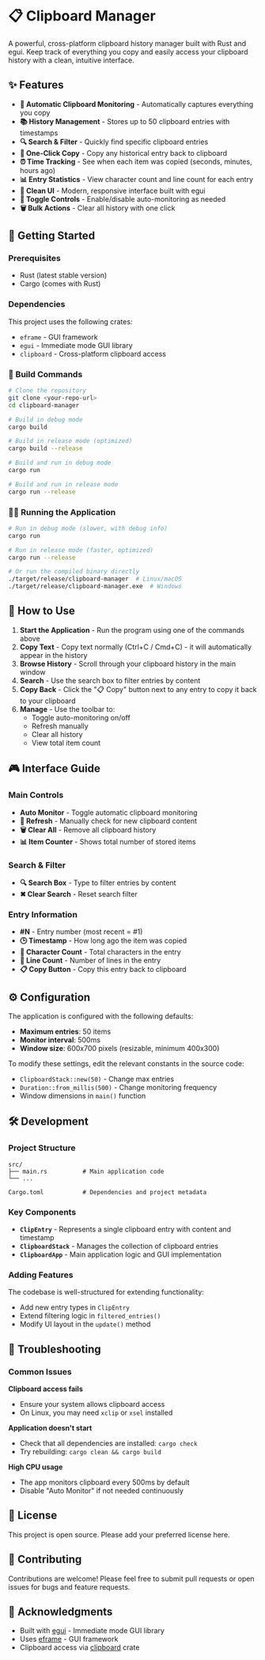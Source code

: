 # 📋 Clipboard Manager

A powerful, cross-platform clipboard history manager built with Rust and egui. Keep track of everything you copy and easily access your clipboard history with a clean, intuitive interface.

## ✨ Features

- **🔄 Automatic Clipboard Monitoring** - Automatically captures everything you copy
- **📚 History Management** - Stores up to 50 clipboard entries with timestamps
- **🔍 Search & Filter** - Quickly find specific clipboard entries
- **🎯 One-Click Copy** - Copy any historical entry back to clipboard
- **⏰ Time Tracking** - See when each item was copied (seconds, minutes, hours ago)
- **📊 Entry Statistics** - View character count and line count for each entry
- **🎨 Clean UI** - Modern, responsive interface built with egui
- **🔧 Toggle Controls** - Enable/disable auto-monitoring as needed
- **🗑️ Bulk Actions** - Clear all history with one click

## 🚀 Getting Started

### Prerequisites

- Rust (latest stable version)
- Cargo (comes with Rust)

### Dependencies

This project uses the following crates:
- `eframe` - GUI framework
- `egui` - Immediate mode GUI library
- `clipboard` - Cross-platform clipboard access

### 🔨 Build Commands

```bash
# Clone the repository
git clone <your-repo-url>
cd clipboard-manager

# Build in debug mode
cargo build

# Build in release mode (optimized)
cargo build --release

# Build and run in debug mode
cargo run

# Build and run in release mode
cargo run --release
```

### 🏃‍♂️ Running the Application

```bash
# Run in debug mode (slower, with debug info)
cargo run

# Run in release mode (faster, optimized)
cargo run --release

# Or run the compiled binary directly
./target/release/clipboard-manager  # Linux/macOS
./target/release/clipboard-manager.exe  # Windows
```

## 📖 How to Use

1. **Start the Application** - Run the program using one of the commands above
2. **Copy Text** - Copy text normally (Ctrl+C / Cmd+C) - it will automatically appear in the history
3. **Browse History** - Scroll through your clipboard history in the main window
4. **Search** - Use the search box to filter entries by content
5. **Copy Back** - Click the "📋 Copy" button next to any entry to copy it back to your clipboard
6. **Manage** - Use the toolbar to:
   - Toggle auto-monitoring on/off
   - Refresh manually
   - Clear all history
   - View total item count

## 🎮 Interface Guide

### Main Controls
- **Auto Monitor** - Toggle automatic clipboard monitoring
- **🔄 Refresh** - Manually check for new clipboard content
- **🗑️ Clear All** - Remove all clipboard history
- **📊 Item Counter** - Shows total number of stored items

### Search & Filter
- **🔍 Search Box** - Type to filter entries by content
- **✖ Clear Search** - Reset search filter

### Entry Information
- **#N** - Entry number (most recent = #1)
- **🕒 Timestamp** - How long ago the item was copied
- **📏 Character Count** - Total characters in the entry
- **📄 Line Count** - Number of lines in the entry
- **📋 Copy Button** - Copy this entry back to clipboard

## ⚙️ Configuration

The application is configured with the following defaults:
- **Maximum entries**: 50 items
- **Monitor interval**: 500ms
- **Window size**: 600x700 pixels (resizable, minimum 400x300)

To modify these settings, edit the relevant constants in the source code:
- `ClipboardStack::new(50)` - Change max entries
- `Duration::from_millis(500)` - Change monitoring frequency
- Window dimensions in `main()` function

## 🛠️ Development

### Project Structure
```
src/
├── main.rs          # Main application code
└── ...

Cargo.toml           # Dependencies and project metadata
```

### Key Components
- **`ClipEntry`** - Represents a single clipboard entry with content and timestamp
- **`ClipboardStack`** - Manages the collection of clipboard entries
- **`ClipboardApp`** - Main application logic and GUI implementation

### Adding Features
The codebase is well-structured for extending functionality:
- Add new entry types in `ClipEntry`
- Extend filtering logic in `filtered_entries()`
- Modify UI layout in the `update()` method

## 🐛 Troubleshooting

### Common Issues

**Clipboard access fails**
- Ensure your system allows clipboard access
- On Linux, you may need `xclip` or `xsel` installed

**Application doesn't start**
- Check that all dependencies are installed: `cargo check`
- Try rebuilding: `cargo clean && cargo build`

**High CPU usage**
- The app monitors clipboard every 500ms by default
- Disable "Auto Monitor" if not needed continuously

## 📝 License

This project is open source. Please add your preferred license here.

## 🤝 Contributing

Contributions are welcome! Please feel free to submit pull requests or open issues for bugs and feature requests.

## 🙏 Acknowledgments

- Built with [egui](https://github.com/emilk/egui) - Immediate mode GUI library
- Uses [eframe](https://github.com/emilk/egui/tree/master/crates/eframe) - GUI framework
- Clipboard access via [clipboard](https://github.com/aweinstock314/rust-clipboard) crate
